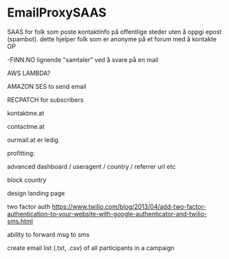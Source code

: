 # EmailProxySAAS

SAAS for folk som poste kontaktinfo på offentlige steder uten å oppgi epost (spambot).
dette hjelper folk som er anonyme på et forum med å kontakte OP

-FINN.NO lignende "samtaler" ved å svare på en mail

AWS LAMBDA?

AMAZON SES to send email

RECPATCH for subscribers


kontaktme.at

contactme.at

ourmail.at er ledig

profitting:

advanced dashboard / useragent / country / referrer url etc

block country

design landing page

two factor auth 
https://www.twilio.com/blog/2013/04/add-two-factor-authentication-to-your-website-with-google-authenticator-and-twilio-sms.html

ability to forward msg to sms

create email list (.txt, .csv) of all participants in a campaign
